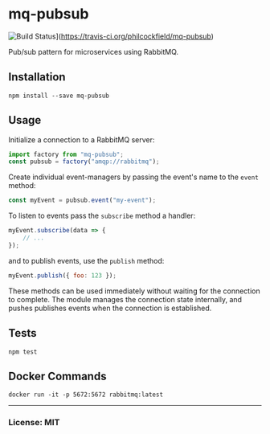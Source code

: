 # mq-pubsub

![Build Status](https://travis-ci.org/philcockfield/mq-pubsub.svg)](https://travis-ci.org/philcockfield/mq-pubsub)

Pub/sub pattern for microservices using RabbitMQ.


## Installation

    npm install --save mq-pubsub


## Usage
Initialize a connection to a RabbitMQ server:

```js
import factory from "mq-pubsub";
const pubsub = factory("amqp://rabbitmq");
```

Create individual event-managers by passing the event's name to the `event` method:

```js
const myEvent = pubsub.event("my-event");
```

To listen to events pass the `subscribe` method a handler:

```js
myEvent.subscribe(data => {
    // ...
});

```

and to publish events, use the `publish` method:

```js
myEvent.publish({ foo: 123 });
```

These methods can be used immediately without waiting for the connection to complete.  The module manages the connection state internally, and pushes publishes events when the connection is established.


## Tests

    npm test


## Docker Commands

    docker run -it -p 5672:5672 rabbitmq:latest


---
### License: MIT

